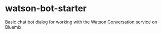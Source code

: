 # watson-bot-starter
Basic chat bot dialog for working with the [Watson Conversation](https://www.ibm.com/watson/developercloud/conversation.html) service on Bluemix. 


